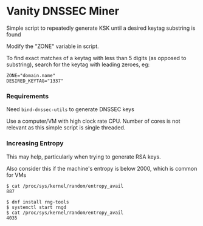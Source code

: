# Vanity DNSSEC Miner

Simple script to repeatedly generate KSK until a desired keytag substring is found

Modify the "ZONE" variable in script.

To find exact matches of a keytag with less than 5 digits (as opposed to substring), search for the keytag with leading zeroes, eg:
```
ZONE="domain.name"
DESIRED_KEYTAG="1337"
```


### Requirements
Need `bind-dnssec-utils` to generate DNSSEC keys

Use a computer/VM with high clock rate CPU. Number of cores is not relevant as this simple script is single threaded.

### Increasing Entropy
This may help, particularly when trying to generate RSA keys. 

Also consider this if the machine's entropy is below 2000, which is common for VMs
```
$ cat /proc/sys/kernel/random/entropy_avail
887
```

```
$ dnf install rng-tools
$ systemctl start rngd
$ cat /proc/sys/kernel/random/entropy_avail
4035
```
